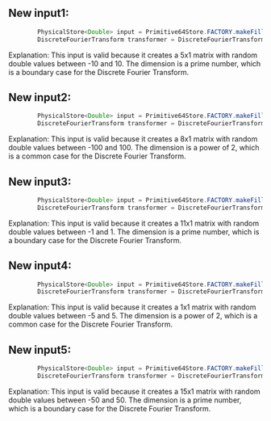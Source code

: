 ## New input1:
```java
        PhysicalStore<Double> input = Primitive64Store.FACTORY.makeFilled(5, 1, Uniform.of(-10, 10));
        DiscreteFourierTransform transformer = DiscreteFourierTransform.newInstance(5);
```
Explanation: This input is valid because it creates a 5x1 matrix with random double values between -10 and 10. The dimension is a prime number, which is a boundary case for the Discrete Fourier Transform.

## New input2:
```java
        PhysicalStore<Double> input = Primitive64Store.FACTORY.makeFilled(8, 1, Uniform.of(-100, 100));
        DiscreteFourierTransform transformer = DiscreteFourierTransform.newInstance(8);
```
Explanation: This input is valid because it creates a 8x1 matrix with random double values between -100 and 100. The dimension is a power of 2, which is a common case for the Discrete Fourier Transform.

## New input3:
```java
        PhysicalStore<Double> input = Primitive64Store.FACTORY.makeFilled(11, 1, Uniform.of(-1, 1));
        DiscreteFourierTransform transformer = DiscreteFourierTransform.newInstance(11);
```
Explanation: This input is valid because it creates a 11x1 matrix with random double values between -1 and 1. The dimension is a prime number, which is a boundary case for the Discrete Fourier Transform.

## New input4:
```java
        PhysicalStore<Double> input = Primitive64Store.FACTORY.makeFilled(1, 1, Uniform.of(-5, 5));
        DiscreteFourierTransform transformer = DiscreteFourierTransform.newInstance(1);
```
Explanation: This input is valid because it creates a 1x1 matrix with random double values between -5 and 5. The dimension is a power of 2, which is a common case for the Discrete Fourier Transform.

## New input5:
```java
        PhysicalStore<Double> input = Primitive64Store.FACTORY.makeFilled(15, 1, Uniform.of(-50, 50));
        DiscreteFourierTransform transformer = DiscreteFourierTransform.newInstance(15);
```
Explanation: This input is valid because it creates a 15x1 matrix with random double values between -50 and 50. The dimension is a prime number, which is a boundary case for the Discrete Fourier Transform.
